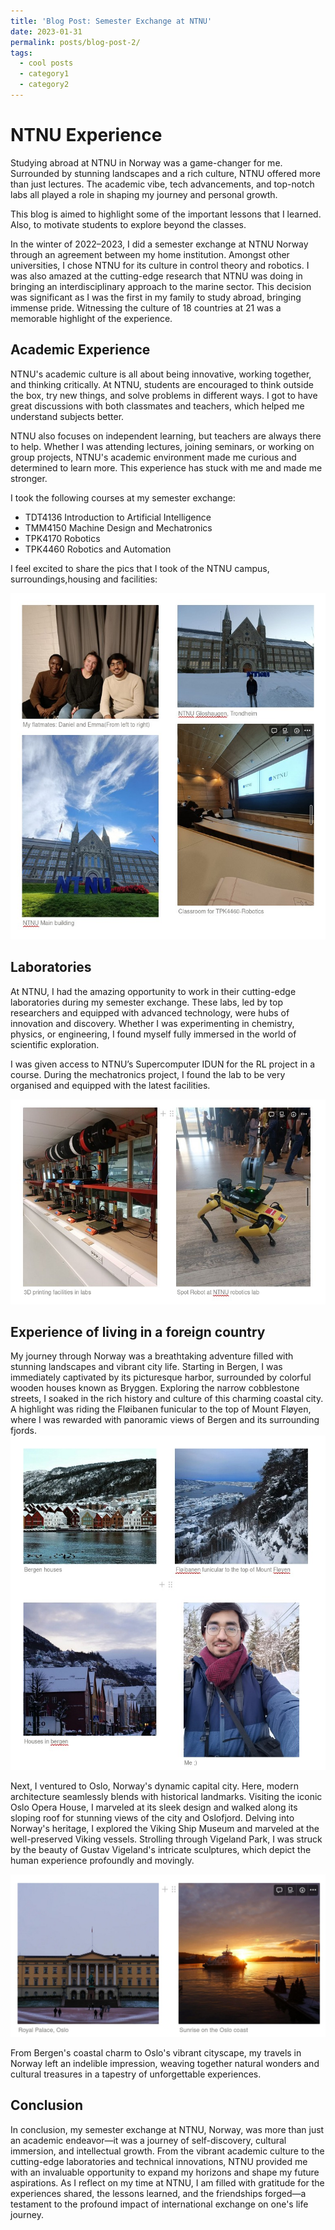```yaml
---
title: 'Blog Post: Semester Exchange at NTNU'
date: 2023-01-31
permalink: posts/blog-post-2/
tags:
  - cool posts
  - category1
  - category2
---
```


NTNU Experience
===

Studying abroad at NTNU in Norway was a game-changer for me. Surrounded by stunning landscapes and a rich culture, NTNU offered more than just lectures. The academic vibe, tech advancements, and top-notch labs all played a role in shaping my journey and personal growth.

This blog is aimed to highlight some of the important lessons that I learned. Also, to motivate students to explore beyond the classes.

In the winter of 2022–2023, I did a semester exchange at NTNU Norway through an agreement between my home institution. Amongst other universities, I chose NTNU for its culture in control theory and robotics. I was also amazed at the cutting-edge research that NTNU was doing in bringing an interdisciplinary approach to the marine sector. This decision was significant as I was the first in my family to study abroad, bringing immense pride. Witnessing the culture of 18 countries at 21 was a memorable highlight of the experience.


Academic Experience
---

NTNU's academic culture is all about being innovative, working together, and thinking critically. At NTNU, students are encouraged to think outside the box, try new things, and solve problems in different ways. I got to have great discussions with both classmates and teachers, which helped me understand subjects better.

NTNU also focuses on independent learning, but teachers are always there to help. Whether I was attending lectures, joining seminars, or working on group projects, NTNU's academic environment made me curious and determined to learn more. This experience has stuck with me and made me stronger.

I took the following courses at my semester exchange:

- TDT4136 Introduction to Artificial Intelligence
- TMM4150 Machine Design and Mechatronics
- TPK4170 Robotics
- TPK4460 Robotics and Automation

I feel excited to share the pics that I took of the NTNU campus, surroundings,housing and facilities:

![Alt text](/images/comb1.jpg )

Laboratories
---

At NTNU, I had the amazing opportunity to work in their cutting-edge laboratories during my semester exchange. These labs, led by top researchers and equipped with advanced technology, were hubs of innovation and discovery. Whether I was experimenting in chemistry, physics, or engineering, I found myself fully immersed in the world of scientific exploration.

I was given access to NTNU’s Supercomputer IDUN for the RL project in a course. During the mechatronics project, I found the lab to be very organised and equipped with the latest facilities. 

![Alt text](/images/comb2.jpg )

Experience of living in a foreign country
---

My journey through Norway was a breathtaking adventure filled with stunning landscapes and vibrant city life. Starting in Bergen, I was immediately captivated by its picturesque harbor, surrounded by colorful wooden houses known as Bryggen. Exploring the narrow cobblestone streets, I soaked in the rich history and culture of this charming coastal city. A highlight was riding the Fløibanen funicular to the top of Mount Fløyen, where I was rewarded with panoramic views of Bergen and its surrounding fjords.
![Alt text](/images/comb3.jpg )

Next, I ventured to Oslo, Norway's dynamic capital city. Here, modern architecture seamlessly blends with historical landmarks. Visiting the iconic Oslo Opera House, I marveled at its sleek design and walked along its sloping roof for stunning views of the city and Oslofjord. Delving into Norway's heritage, I explored the Viking Ship Museum and marveled at the well-preserved Viking vessels. Strolling through Vigeland Park, I was struck by the beauty of Gustav Vigeland's intricate sculptures, which depict the human experience profoundly and movingly.

![Alt text](/images/comb4.jpg )

From Bergen's coastal charm to Oslo's vibrant cityscape, my travels in Norway left an indelible impression, weaving together natural wonders and cultural treasures in a tapestry of unforgettable experiences.

Conclusion
---

In conclusion, my semester exchange at NTNU, Norway, was more than just an academic endeavor—it was a journey of self-discovery, cultural immersion, and intellectual growth. From the vibrant academic culture to the cutting-edge laboratories and technical innovations, NTNU provided me with an invaluable opportunity to expand my horizons and shape my future aspirations. As I reflect on my time at NTNU, I am filled with gratitude for the experiences shared, the lessons learned, and the friendships forged—a testament to the profound impact of international exchange on one's life journey.